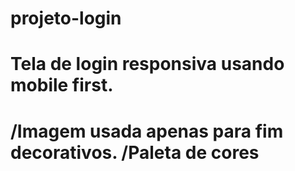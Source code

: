 # projeto-login

<h1> Tela de login responsiva usando mobile first. <h1/>


/Imagem usada apenas para fim decorativos.
/Paleta de cores
